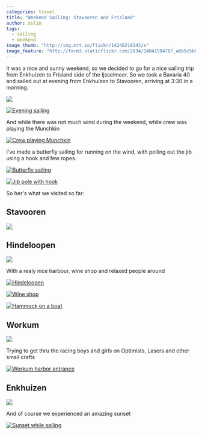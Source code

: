 ```yaml
---
categories: travel
title: "Weekend Sailing: Stavooren and Frisland"
author: xslim
tags:
  - sailing
  - weekend
image_thumb: "http://img.mrt.io/flickr/14248218143/s"
image_feature: "http://farm3.staticflickr.com/2934/14041504787_a6b9c5b0ab_o.jpg"
---
```


It was a nice and sunny weekend, so we decided to go for a nice sailing trip from Enkhuizen to Frisland side of the Ijsselmeer. So we took a Bavaria 40 and sailed out at evening from Enkhuizen to Stavooren, arriving at 3:30 in a morning.

![](http://img.mrt.io/map/52.7059761,5.495894,9)

[![Evening sailing](http://img.mrt.io/flickr/14041506617)](http://img.mrt.io/flickr/14041506617/b)

And while there was not much wind during the weekend, while crew was playing the Munchkin

[![Crew playing Munchkin](http://img.mrt.io/flickr/14204944986/z)](http://img.mrt.io/flickr/14204944986/b)

I've made a butterfly sailing for running on the wind, with polling out the jib using a hook and few ropes.

[![Butterfly sailing](http://img.mrt.io/flickr/14041424419)](http://img.mrt.io/flickr/14041424419/b)

[![Jib pole with hook](http://img.mrt.io/flickr/14227858304)](http://img.mrt.io/flickr/14227858304/b)

So her's what we visited so far:

## Stavooren
![](http://img.mrt.io/map/52.8844497,5.3688486,12)

## Hindeloopen
![](http://img.mrt.io/map/52.9438423,5.4001649,14)

With a realy nice harbour, wine shop and relaxed people around

[![Hindeloopen](http://img.mrt.io/flickr/14225753692/z)](http://img.mrt.io/flickr/14225753692/b)

[![Wine shop](http://img.mrt.io/flickr/14041463770/z)](http://img.mrt.io/flickr/14041463770/b)

[![Hammock on a boat](http://img.mrt.io/flickr/14041430328/z)](http://img.mrt.io/flickr/14041430328/b)

## Workum
![](http://img.mrt.io/map/52.9660957,5.4191454,12)

Trying to get thru the racing boys and girls on Optimists, Lasers and other small crafts

[![Workum harbor entrance](http://img.mrt.io/flickr/14041505627/z)](http://img.mrt.io/flickr/14041505627/b)

## Enkhuizen
![](http://img.mrt.io/map/52.7001511,5.2974541,12)

And of course we experienced an amazing sunset

[![Sunset while sailing](http://img.mrt.io/flickr/14224784041/z)](http://img.mrt.io/flickr/14224784041/b)
